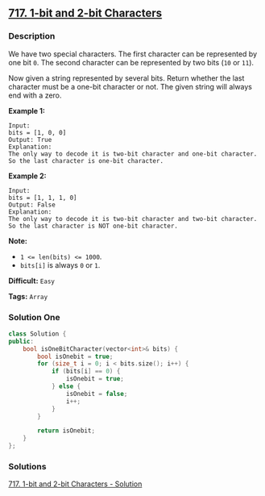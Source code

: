 ## [717. 1-bit and 2-bit Characters](https://leetcode.com/problems/1-bit-and-2-bit-characters/description/#)

### Description

We have two special characters. The first character can be represented by one bit `0`. The second character can be represented by two bits (`10` or `11`).

Now given a string represented by several bits. Return whether the last character must be a one-bit character or not. The given string will always end with a zero.

**Example 1:**

```
Input:
bits = [1, 0, 0]
Output: True
Explanation:
The only way to decode it is two-bit character and one-bit character. So the last character is one-bit character.

```

**Example 2:**

```
Input:
bits = [1, 1, 1, 0]
Output: False
Explanation:
The only way to decode it is two-bit character and two-bit character. So the last character is NOT one-bit character.

```

**Note:**

- `1 <= len(bits) <= 1000`.
- `bits[i]` is always `0` or `1`.

**Difficult:** `Easy`

**Tags:** `Array`

### Solution One

```c++
class Solution {
public:
    bool isOneBitCharacter(vector<int>& bits) {
        bool isOnebit = true;
        for (size_t i = 0; i < bits.size(); i++) {
            if (bits[i] == 0) {
                isOnebit = true;
            } else {
                isOnebit = false;
                i++;
            }
        }

        return isOnebit;
    }
};
```

### Solutions

[717. 1-bit and 2-bit Characters - Solution](https://leetcode.com/problems/1-bit-and-2-bit-characters/solution/)

